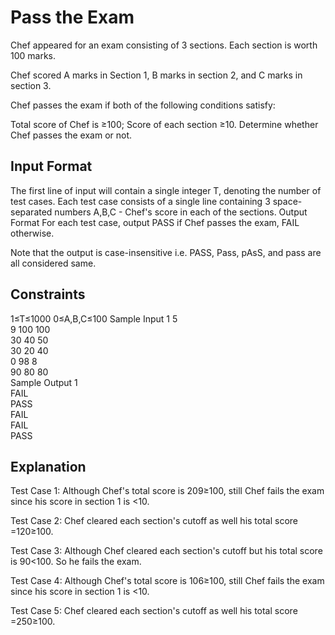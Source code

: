 # Pass the Exam

Chef appeared for an exam consisting of 3 sections. Each section is worth 100 marks.

Chef scored A marks in Section 1, B marks in section 2, and C marks in section 3.

Chef passes the exam if both of the following conditions satisfy:

Total score of Chef is ≥100;
Score of each section ≥10.
Determine whether Chef passes the exam or not.

## Input Format
The first line of input will contain a single integer T, denoting the number of test cases.
Each test case consists of a single line containing 3 space-separated numbers A,B,C - Chef's score in each of the sections.
Output Format
For each test case, output PASS if Chef passes the exam, FAIL otherwise.

Note that the output is case-insensitive i.e. PASS, Pass, pAsS, and pass are all considered same.

## Constraints
1≤T≤1000
0≤A,B,C≤100
Sample Input 1 
5  
9 100 100  
30 40 50  
30 20 40  
0 98 8  
90 80 80  
Sample Output 1   
FAIL  
PASS  
FAIL  
FAIL  
PASS  
## Explanation
Test Case 1: Although Chef's total score is 209≥100, still Chef fails the exam since his score in section 1 is <10.

Test Case 2: Chef cleared each section's cutoff as well his total score =120≥100.

Test Case 3: Although Chef cleared each section's cutoff but his total score is 90<100. So he fails the exam.

Test Case 4: Although Chef's total score is 106≥100, still Chef fails the exam since his score in section 1 is <10.

Test Case 5: Chef cleared each section's cutoff as well his total score =250≥100.
